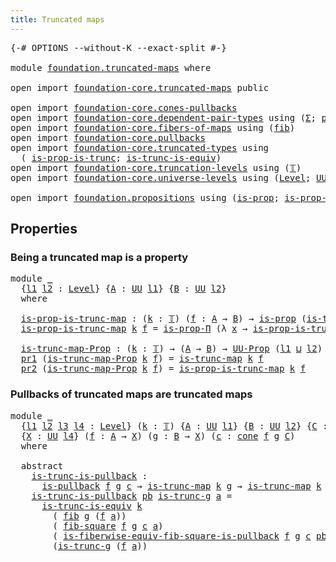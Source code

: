 ```yaml
---
title: Truncated maps
---
```


<pre class="Agda"><a id="40" class="Symbol">{-#</a> <a id="44" class="Keyword">OPTIONS</a> <a id="52" class="Pragma">--without-K</a> <a id="64" class="Pragma">--exact-split</a> <a id="78" class="Symbol">#-}</a>

<a id="83" class="Keyword">module</a> <a id="90" href="foundation.truncated-maps.html" class="Module">foundation.truncated-maps</a> <a id="116" class="Keyword">where</a>

<a id="123" class="Keyword">open</a> <a id="128" class="Keyword">import</a> <a id="135" href="foundation-core.truncated-maps.html" class="Module">foundation-core.truncated-maps</a> <a id="166" class="Keyword">public</a>

<a id="174" class="Keyword">open</a> <a id="179" class="Keyword">import</a> <a id="186" href="foundation-core.cones-pullbacks.html" class="Module">foundation-core.cones-pullbacks</a>
<a id="218" class="Keyword">open</a> <a id="223" class="Keyword">import</a> <a id="230" href="foundation-core.dependent-pair-types.html" class="Module">foundation-core.dependent-pair-types</a> <a id="267" class="Keyword">using</a> <a id="273" class="Symbol">(</a><a id="274" href="foundation-core.dependent-pair-types.html#515" class="Record">Σ</a><a id="275" class="Symbol">;</a> <a id="277" href="foundation-core.dependent-pair-types.html#588" class="InductiveConstructor">pair</a><a id="281" class="Symbol">;</a> <a id="283" href="foundation-core.dependent-pair-types.html#605" class="Field">pr1</a><a id="286" class="Symbol">;</a> <a id="288" href="foundation-core.dependent-pair-types.html#617" class="Field">pr2</a><a id="291" class="Symbol">)</a>
<a id="293" class="Keyword">open</a> <a id="298" class="Keyword">import</a> <a id="305" href="foundation-core.fibers-of-maps.html" class="Module">foundation-core.fibers-of-maps</a> <a id="336" class="Keyword">using</a> <a id="342" class="Symbol">(</a><a id="343" href="foundation-core.fibers-of-maps.html#942" class="Function">fib</a><a id="346" class="Symbol">)</a>
<a id="348" class="Keyword">open</a> <a id="353" class="Keyword">import</a> <a id="360" href="foundation-core.pullbacks.html" class="Module">foundation-core.pullbacks</a>
<a id="386" class="Keyword">open</a> <a id="391" class="Keyword">import</a> <a id="398" href="foundation-core.truncated-types.html" class="Module">foundation-core.truncated-types</a> <a id="430" class="Keyword">using</a>
  <a id="438" class="Symbol">(</a> <a id="440" href="foundation-core.truncated-types.html#12076" class="Function">is-prop-is-trunc</a><a id="456" class="Symbol">;</a> <a id="458" href="foundation-core.truncated-types.html#4146" class="Function">is-trunc-is-equiv</a><a id="475" class="Symbol">)</a>
<a id="477" class="Keyword">open</a> <a id="482" class="Keyword">import</a> <a id="489" href="foundation-core.truncation-levels.html" class="Module">foundation-core.truncation-levels</a> <a id="523" class="Keyword">using</a> <a id="529" class="Symbol">(</a><a id="530" href="foundation-core.truncation-levels.html#395" class="Datatype">𝕋</a><a id="531" class="Symbol">)</a>
<a id="533" class="Keyword">open</a> <a id="538" class="Keyword">import</a> <a id="545" href="foundation-core.universe-levels.html" class="Module">foundation-core.universe-levels</a> <a id="577" class="Keyword">using</a> <a id="583" class="Symbol">(</a><a id="584" href="Agda.Primitive.html#597" class="Postulate">Level</a><a id="589" class="Symbol">;</a> <a id="591" href="foundation-core.universe-levels.html#235" class="Primitive">UU</a><a id="593" class="Symbol">;</a> <a id="595" href="Agda.Primitive.html#810" class="Primitive Operator">_⊔_</a><a id="598" class="Symbol">)</a>

<a id="601" class="Keyword">open</a> <a id="606" class="Keyword">import</a> <a id="613" href="foundation.propositions.html" class="Module">foundation.propositions</a> <a id="637" class="Keyword">using</a> <a id="643" class="Symbol">(</a><a id="644" href="foundation-core.propositions.html#1309" class="Function">is-prop</a><a id="651" class="Symbol">;</a> <a id="653" href="foundation-core.propositions.html#6158" class="Function">is-prop-Π</a><a id="662" class="Symbol">;</a> <a id="664" href="foundation-core.propositions.html#1393" class="Function">UU-Prop</a><a id="671" class="Symbol">)</a>
</pre>
## Properties

### Being a truncated map is a property

<pre class="Agda"><a id="742" class="Keyword">module</a> <a id="749" href="foundation.truncated-maps.html#749" class="Module">_</a>
  <a id="753" class="Symbol">{</a><a id="754" href="foundation.truncated-maps.html#754" class="Bound">l1</a> <a id="757" href="foundation.truncated-maps.html#757" class="Bound">l2</a> <a id="760" class="Symbol">:</a> <a id="762" href="Agda.Primitive.html#597" class="Postulate">Level</a><a id="767" class="Symbol">}</a> <a id="769" class="Symbol">{</a><a id="770" href="foundation.truncated-maps.html#770" class="Bound">A</a> <a id="772" class="Symbol">:</a> <a id="774" href="foundation-core.universe-levels.html#235" class="Primitive">UU</a> <a id="777" href="foundation.truncated-maps.html#754" class="Bound">l1</a><a id="779" class="Symbol">}</a> <a id="781" class="Symbol">{</a><a id="782" href="foundation.truncated-maps.html#782" class="Bound">B</a> <a id="784" class="Symbol">:</a> <a id="786" href="foundation-core.universe-levels.html#235" class="Primitive">UU</a> <a id="789" href="foundation.truncated-maps.html#757" class="Bound">l2</a><a id="791" class="Symbol">}</a>
  <a id="795" class="Keyword">where</a>
  
  <a id="806" href="foundation.truncated-maps.html#806" class="Function">is-prop-is-trunc-map</a> <a id="827" class="Symbol">:</a> <a id="829" class="Symbol">(</a><a id="830" href="foundation.truncated-maps.html#830" class="Bound">k</a> <a id="832" class="Symbol">:</a> <a id="834" href="foundation-core.truncation-levels.html#395" class="Datatype">𝕋</a><a id="835" class="Symbol">)</a> <a id="837" class="Symbol">(</a><a id="838" href="foundation.truncated-maps.html#838" class="Bound">f</a> <a id="840" class="Symbol">:</a> <a id="842" href="foundation.truncated-maps.html#770" class="Bound">A</a> <a id="844" class="Symbol">→</a> <a id="846" href="foundation.truncated-maps.html#782" class="Bound">B</a><a id="847" class="Symbol">)</a> <a id="849" class="Symbol">→</a> <a id="851" href="foundation-core.propositions.html#1309" class="Function">is-prop</a> <a id="859" class="Symbol">(</a><a id="860" href="foundation-core.truncated-maps.html#1887" class="Function">is-trunc-map</a> <a id="873" href="foundation.truncated-maps.html#830" class="Bound">k</a> <a id="875" href="foundation.truncated-maps.html#838" class="Bound">f</a><a id="876" class="Symbol">)</a>
  <a id="880" href="foundation.truncated-maps.html#806" class="Function">is-prop-is-trunc-map</a> <a id="901" href="foundation.truncated-maps.html#901" class="Bound">k</a> <a id="903" href="foundation.truncated-maps.html#903" class="Bound">f</a> <a id="905" class="Symbol">=</a> <a id="907" href="foundation-core.propositions.html#6158" class="Function">is-prop-Π</a> <a id="917" class="Symbol">(λ</a> <a id="920" href="foundation.truncated-maps.html#920" class="Bound">x</a> <a id="922" class="Symbol">→</a> <a id="924" href="foundation-core.truncated-types.html#12076" class="Function">is-prop-is-trunc</a> <a id="941" href="foundation.truncated-maps.html#901" class="Bound">k</a> <a id="943" class="Symbol">(</a><a id="944" href="foundation-core.fibers-of-maps.html#942" class="Function">fib</a> <a id="948" href="foundation.truncated-maps.html#903" class="Bound">f</a> <a id="950" href="foundation.truncated-maps.html#920" class="Bound">x</a><a id="951" class="Symbol">))</a>

  <a id="957" href="foundation.truncated-maps.html#957" class="Function">is-trunc-map-Prop</a> <a id="975" class="Symbol">:</a> <a id="977" class="Symbol">(</a><a id="978" href="foundation.truncated-maps.html#978" class="Bound">k</a> <a id="980" class="Symbol">:</a> <a id="982" href="foundation-core.truncation-levels.html#395" class="Datatype">𝕋</a><a id="983" class="Symbol">)</a> <a id="985" class="Symbol">→</a> <a id="987" class="Symbol">(</a><a id="988" href="foundation.truncated-maps.html#770" class="Bound">A</a> <a id="990" class="Symbol">→</a> <a id="992" href="foundation.truncated-maps.html#782" class="Bound">B</a><a id="993" class="Symbol">)</a> <a id="995" class="Symbol">→</a> <a id="997" href="foundation-core.propositions.html#1393" class="Function">UU-Prop</a> <a id="1005" class="Symbol">(</a><a id="1006" href="foundation.truncated-maps.html#754" class="Bound">l1</a> <a id="1009" href="Agda.Primitive.html#810" class="Primitive Operator">⊔</a> <a id="1011" href="foundation.truncated-maps.html#757" class="Bound">l2</a><a id="1013" class="Symbol">)</a>
  <a id="1017" href="foundation-core.dependent-pair-types.html#605" class="Field">pr1</a> <a id="1021" class="Symbol">(</a><a id="1022" href="foundation.truncated-maps.html#957" class="Function">is-trunc-map-Prop</a> <a id="1040" href="foundation.truncated-maps.html#1040" class="Bound">k</a> <a id="1042" href="foundation.truncated-maps.html#1042" class="Bound">f</a><a id="1043" class="Symbol">)</a> <a id="1045" class="Symbol">=</a> <a id="1047" href="foundation-core.truncated-maps.html#1887" class="Function">is-trunc-map</a> <a id="1060" href="foundation.truncated-maps.html#1040" class="Bound">k</a> <a id="1062" href="foundation.truncated-maps.html#1042" class="Bound">f</a>
  <a id="1066" href="foundation-core.dependent-pair-types.html#617" class="Field">pr2</a> <a id="1070" class="Symbol">(</a><a id="1071" href="foundation.truncated-maps.html#957" class="Function">is-trunc-map-Prop</a> <a id="1089" href="foundation.truncated-maps.html#1089" class="Bound">k</a> <a id="1091" href="foundation.truncated-maps.html#1091" class="Bound">f</a><a id="1092" class="Symbol">)</a> <a id="1094" class="Symbol">=</a> <a id="1096" href="foundation.truncated-maps.html#806" class="Function">is-prop-is-trunc-map</a> <a id="1117" href="foundation.truncated-maps.html#1089" class="Bound">k</a> <a id="1119" href="foundation.truncated-maps.html#1091" class="Bound">f</a>
</pre>
### Pullbacks of truncated maps are truncated maps

<pre class="Agda"><a id="1186" class="Keyword">module</a> <a id="1193" href="foundation.truncated-maps.html#1193" class="Module">_</a>
  <a id="1197" class="Symbol">{</a><a id="1198" href="foundation.truncated-maps.html#1198" class="Bound">l1</a> <a id="1201" href="foundation.truncated-maps.html#1201" class="Bound">l2</a> <a id="1204" href="foundation.truncated-maps.html#1204" class="Bound">l3</a> <a id="1207" href="foundation.truncated-maps.html#1207" class="Bound">l4</a> <a id="1210" class="Symbol">:</a> <a id="1212" href="Agda.Primitive.html#597" class="Postulate">Level</a><a id="1217" class="Symbol">}</a> <a id="1219" class="Symbol">(</a><a id="1220" href="foundation.truncated-maps.html#1220" class="Bound">k</a> <a id="1222" class="Symbol">:</a> <a id="1224" href="foundation-core.truncation-levels.html#395" class="Datatype">𝕋</a><a id="1225" class="Symbol">)</a> <a id="1227" class="Symbol">{</a><a id="1228" href="foundation.truncated-maps.html#1228" class="Bound">A</a> <a id="1230" class="Symbol">:</a> <a id="1232" href="foundation-core.universe-levels.html#235" class="Primitive">UU</a> <a id="1235" href="foundation.truncated-maps.html#1198" class="Bound">l1</a><a id="1237" class="Symbol">}</a> <a id="1239" class="Symbol">{</a><a id="1240" href="foundation.truncated-maps.html#1240" class="Bound">B</a> <a id="1242" class="Symbol">:</a> <a id="1244" href="foundation-core.universe-levels.html#235" class="Primitive">UU</a> <a id="1247" href="foundation.truncated-maps.html#1201" class="Bound">l2</a><a id="1249" class="Symbol">}</a> <a id="1251" class="Symbol">{</a><a id="1252" href="foundation.truncated-maps.html#1252" class="Bound">C</a> <a id="1254" class="Symbol">:</a> <a id="1256" href="foundation-core.universe-levels.html#235" class="Primitive">UU</a> <a id="1259" href="foundation.truncated-maps.html#1204" class="Bound">l3</a><a id="1261" class="Symbol">}</a>
  <a id="1265" class="Symbol">{</a><a id="1266" href="foundation.truncated-maps.html#1266" class="Bound">X</a> <a id="1268" class="Symbol">:</a> <a id="1270" href="foundation-core.universe-levels.html#235" class="Primitive">UU</a> <a id="1273" href="foundation.truncated-maps.html#1207" class="Bound">l4</a><a id="1275" class="Symbol">}</a> <a id="1277" class="Symbol">(</a><a id="1278" href="foundation.truncated-maps.html#1278" class="Bound">f</a> <a id="1280" class="Symbol">:</a> <a id="1282" href="foundation.truncated-maps.html#1228" class="Bound">A</a> <a id="1284" class="Symbol">→</a> <a id="1286" href="foundation.truncated-maps.html#1266" class="Bound">X</a><a id="1287" class="Symbol">)</a> <a id="1289" class="Symbol">(</a><a id="1290" href="foundation.truncated-maps.html#1290" class="Bound">g</a> <a id="1292" class="Symbol">:</a> <a id="1294" href="foundation.truncated-maps.html#1240" class="Bound">B</a> <a id="1296" class="Symbol">→</a> <a id="1298" href="foundation.truncated-maps.html#1266" class="Bound">X</a><a id="1299" class="Symbol">)</a> <a id="1301" class="Symbol">(</a><a id="1302" href="foundation.truncated-maps.html#1302" class="Bound">c</a> <a id="1304" class="Symbol">:</a> <a id="1306" href="foundation-core.cones-pullbacks.html#1272" class="Function">cone</a> <a id="1311" href="foundation.truncated-maps.html#1278" class="Bound">f</a> <a id="1313" href="foundation.truncated-maps.html#1290" class="Bound">g</a> <a id="1315" href="foundation.truncated-maps.html#1252" class="Bound">C</a><a id="1316" class="Symbol">)</a>
  <a id="1320" class="Keyword">where</a>
  
  <a id="1331" class="Keyword">abstract</a>
    <a id="1344" href="foundation.truncated-maps.html#1344" class="Function">is-trunc-is-pullback</a> <a id="1365" class="Symbol">:</a>
      <a id="1373" href="foundation-core.pullbacks.html#2880" class="Function">is-pullback</a> <a id="1385" href="foundation.truncated-maps.html#1278" class="Bound">f</a> <a id="1387" href="foundation.truncated-maps.html#1290" class="Bound">g</a> <a id="1389" href="foundation.truncated-maps.html#1302" class="Bound">c</a> <a id="1391" class="Symbol">→</a> <a id="1393" href="foundation-core.truncated-maps.html#1887" class="Function">is-trunc-map</a> <a id="1406" href="foundation.truncated-maps.html#1220" class="Bound">k</a> <a id="1408" href="foundation.truncated-maps.html#1290" class="Bound">g</a> <a id="1410" class="Symbol">→</a> <a id="1412" href="foundation-core.truncated-maps.html#1887" class="Function">is-trunc-map</a> <a id="1425" href="foundation.truncated-maps.html#1220" class="Bound">k</a> <a id="1427" class="Symbol">(</a><a id="1428" href="foundation-core.dependent-pair-types.html#605" class="Field">pr1</a> <a id="1432" href="foundation.truncated-maps.html#1302" class="Bound">c</a><a id="1433" class="Symbol">)</a>
    <a id="1439" href="foundation.truncated-maps.html#1344" class="Function">is-trunc-is-pullback</a> <a id="1460" href="foundation.truncated-maps.html#1460" class="Bound">pb</a> <a id="1463" href="foundation.truncated-maps.html#1463" class="Bound">is-trunc-g</a> <a id="1474" href="foundation.truncated-maps.html#1474" class="Bound">a</a> <a id="1476" class="Symbol">=</a>
      <a id="1484" href="foundation-core.truncated-types.html#4146" class="Function">is-trunc-is-equiv</a> <a id="1502" href="foundation.truncated-maps.html#1220" class="Bound">k</a>
        <a id="1512" class="Symbol">(</a> <a id="1514" href="foundation-core.fibers-of-maps.html#942" class="Function">fib</a> <a id="1518" href="foundation.truncated-maps.html#1290" class="Bound">g</a> <a id="1520" class="Symbol">(</a><a id="1521" href="foundation.truncated-maps.html#1278" class="Bound">f</a> <a id="1523" href="foundation.truncated-maps.html#1474" class="Bound">a</a><a id="1524" class="Symbol">))</a>
        <a id="1535" class="Symbol">(</a> <a id="1537" href="foundation-core.pullbacks.html#7613" class="Function">fib-square</a> <a id="1548" href="foundation.truncated-maps.html#1278" class="Bound">f</a> <a id="1550" href="foundation.truncated-maps.html#1290" class="Bound">g</a> <a id="1552" href="foundation.truncated-maps.html#1302" class="Bound">c</a> <a id="1554" href="foundation.truncated-maps.html#1474" class="Bound">a</a><a id="1555" class="Symbol">)</a>
        <a id="1565" class="Symbol">(</a> <a id="1567" href="foundation-core.pullbacks.html#8281" class="Function">is-fiberwise-equiv-fib-square-is-pullback</a> <a id="1609" href="foundation.truncated-maps.html#1278" class="Bound">f</a> <a id="1611" href="foundation.truncated-maps.html#1290" class="Bound">g</a> <a id="1613" href="foundation.truncated-maps.html#1302" class="Bound">c</a> <a id="1615" href="foundation.truncated-maps.html#1460" class="Bound">pb</a> <a id="1618" href="foundation.truncated-maps.html#1474" class="Bound">a</a><a id="1619" class="Symbol">)</a>
        <a id="1629" class="Symbol">(</a><a id="1630" href="foundation.truncated-maps.html#1463" class="Bound">is-trunc-g</a> <a id="1641" class="Symbol">(</a><a id="1642" href="foundation.truncated-maps.html#1278" class="Bound">f</a> <a id="1644" href="foundation.truncated-maps.html#1474" class="Bound">a</a><a id="1645" class="Symbol">))</a>
</pre>
